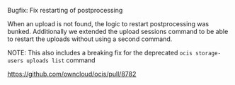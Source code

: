 Bugfix: Fix restarting of postprocessing

When an upload is not found, the logic to restart postprocessing was bunked. Additionally we extended the upload sessions
command to be able to restart the uploads without using a second command.

NOTE: This also includes a breaking fix for the deprecated `ocis storage-users uploads list` command

https://github.com/owncloud/ocis/pull/8782
